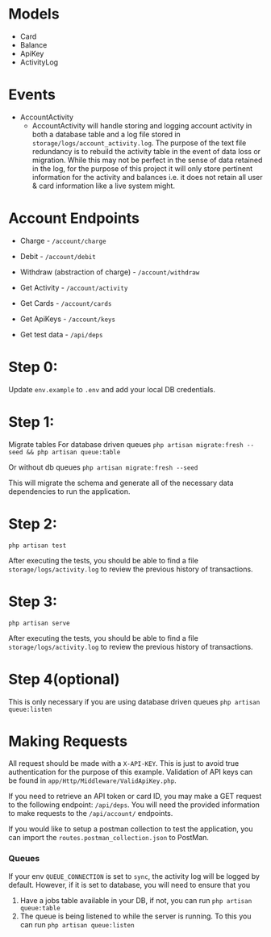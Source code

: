 # Models
 - Card
 - Balance
 - ApiKey
 - ActivityLog

# Events
- AccountActivity
    - AccountActivity will handle storing and logging account activity in both a database table and a log file stored in `storage/logs/account_activity.log`. The purpose of the text file redundancy is to rebuild the activity table in the event of data loss or migration. While this may not be perfect in the sense of data retained in the log, for the purpose of this project it will only store pertinent information for the activity and balances i.e. it does not retain all user & card information like a live system might.

# Account Endpoints
- Charge - `/account/charge`
- Debit - `/account/debit`
- Withdraw (abstraction of charge) - `/account/withdraw`
- Get Activity - `/account/activity`
- Get Cards - `/account/cards`
- Get ApiKeys - `/account/keys`

- Get test data - `/api/deps`

# Step 0:
Update `env.example` to `.env` and add your local DB credentials.

# Step 1:
Migrate tables
For database driven queues
`php artisan migrate:fresh --seed && php artisan queue:table`

Or without db queues
`php artisan migrate:fresh --seed`

This will migrate the schema and generate all of the necessary data dependencies to run the application.

# Step 2: 
`php artisan test`

After executing the tests, you should be able to find a file `storage/logs/activity.log` to review the previous history of transactions.

# Step 3: 
`php artisan serve`

After executing the tests, you should be able to find a file `storage/logs/activity.log` to review the previous history of transactions.

# Step 4(optional)
This is only necessary if you are using database driven queues
`php artisan queue:listen`

# Making Requests
All request should be made with a `X-API-KEY`. This is just to avoid true authentication for the purpose of this example. Validation of API keys can be found in `app/Http/Middleware/ValidApiKey.php`.

If you need to retrieve an API token or card ID, you may make a GET request to the following endpoint:
`/api/deps`. You will need the provided information to make requests to the `/api/account/` endpoints.

If you would like to setup a postman collection to test the application, you can import the `routes.postman_collection.json` to PostMan.

### Queues
If your env `QUEUE_CONNECTION` is set to `sync`, the activity log will be logged by default. However, if it is set to database, you will need to ensure that you 

1) Have a jobs table available in your DB, if not, you can run `php artisan queue:table` 
2) The queue is being listened to while the server is running. To this you can run `php artisan queue:listen`



